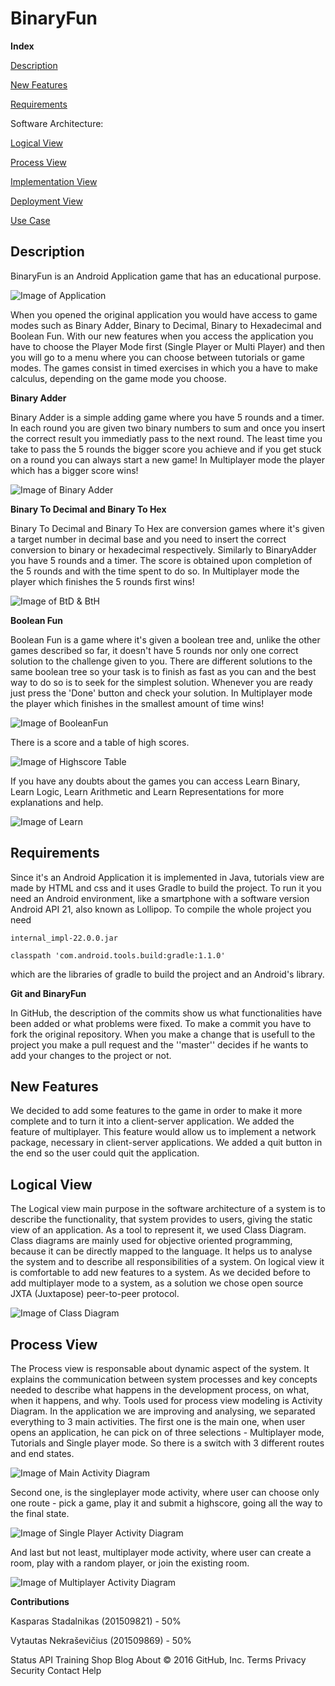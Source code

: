 
<h1>BinaryFun</h1>

**Index**

[Description](#description)

[New Features](#new-features) 

[Requirements](#requirements)

 
Software Architecture:
 
  [Logical View](#logical-view)
 
 [Process View](#process-view)
	 
 [Implementation View](#implementation-view)
	 
 [Deployment View](#deployment-view)
	 
 [Use Case](#use-case)
 

## Description
BinaryFun is an Android Application game that has an educational purpose.

![Image of Application](http://imageshack.com/a/img922/580/9fKEHJ.png)

When you opened the original application you would have access to game modes such as Binary Adder, Binary to Decimal, Binary to Hexadecimal and Boolean Fun. With our new features when you access the application you have to choose the Player Mode first (Single Player or Multi Player) and then you will go to a menu where you can choose between tutorials or game modes.
The games consist in timed exercises in which you a have to make calculus, depending on the game mode you choose. 


**Binary Adder**

Binary Adder is a simple adding game where you have 5 rounds and a timer. 
In each round you are given two binary numbers to sum and once you insert the correct result you immediatly pass to the next round.
The least time you take to pass the 5 rounds the bigger score you achieve and if you get stuck on a round you can always start a new game!
In Multiplayer mode the player which has a bigger score wins!

![Image of Binary Adder](http://imageshack.com/a/img921/6862/9FkPuk.png)


**Binary To Decimal and Binary To Hex**

Binary To Decimal and Binary To Hex are conversion games where it's given a target number in decimal base and you need to insert the correct conversion to binary or hexadecimal respectively. 
Similarly to BinaryAdder you have 5 rounds and a timer. The score is obtained upon completion of the 5 rounds and with the time spent to do so.
In Multiplayer mode the player which finishes the 5 rounds first wins!

![Image of BtD & BtH](http://s33.postimg.org/exyegt66n/Deepin_Screenshot20160528190542.png)


**Boolean Fun**

Boolean Fun is a game where it's given a boolean tree and, unlike the other games described so far, it doesn't have 5 rounds nor only one correct solution to the challenge given to you. 
There are different solutions to the same boolean tree so your task is to finish as fast as you can and the best way to do so is to seek for the simplest solution. Whenever you are ready just press the 'Done' button and check your solution.
In Multiplayer mode the player which finishes in the smallest amount of time wins!

![Image of BooleanFun](http://s33.postimg.org/nkyqscdqn/Deepin_Screenshot20160327134109.png)


There is a score and a table of high scores.

![Image of Highscore Table](http://imageshack.com/a/img922/6553/I1QOQ2.png)


If you have any doubts about the games you can access Learn Binary, Learn Logic, Learn Arithmetic and Learn Representations for more explanations and help.

![Image of Learn](http://imageshack.com/a/img922/5359/MyYr4S.png)


## Requirements

Since it's an Android Application it is implemented in Java, tutorials view are made by HTML and css and it uses Gradle to build the project. 
To run it you need an Android environment, like a smartphone with a software version Android API 21, also known as Lollipop.
To compile the whole project you need 
	
	internal_impl-22.0.0.jar

	classpath 'com.android.tools.build:gradle:1.1.0'
	
which are the libraries of gradle to build the project and an Android's library.


**Git and BinaryFun**

In GitHub, the description of the commits show us what functionalities have been added or what problems were fixed.
To make a commit you have to fork the original repository. When you make a change that is usefull to the project you make a pull request and the ''master'' decides if he wants to add your changes to the project or not.


## New Features

We decided to add some features to the game in order to make it more complete and to turn it into a client-server application.
We added the feature of multiplayer. This feature would allow us to implement a network package, necessary in client-server applications. 
We added a quit button in the end so the user could quit the application.

## Logical View
The Logical view main purpose in the software architecture of a system is to describe the functionality, that system provides to users, giving the static view of an application. As a tool to represent it, we used Class Diagram. Class diagrams are mainly used for objective oriented programming, because it can be directly mapped to the language. It helps us to analyse the system and to describe all responsibilities of a system. 
On logical view it is comfortable to add new features to a system. As we decided before to add multiplayer mode to a system, as a solution we chose open source JXTA (Juxtapose) peer-to-peer protocol.

![Image of Class Diagram](https://github.com/kasparas0114/EECS314-BinaryFun/blob/master/ASSO-DOCS/Diagrams/ClassDiagram.jpg)

## Process View
The Process view is responsable about dynamic aspect of the system. It explains the communication between system processes and key concepts needed to describe what happens in the development process, on what, when it happens, and why. Tools used for process view modeling is Activity Diagram. In the application we are improving and analysing, we separated everything to 3 main activities.
The first one is the main one, when user opens an application, he can pick on of three selections - Multiplayer mode, Tutorials and Single player mode. So there is a switch with 3 different routes and end states.

![Image of Main Activity Diagram](https://github.com/kasparas0114/EECS314-BinaryFun/blob/master/ASSO-DOCS/Diagrams/ActivityDiagramMain.jpg)

Second one, is the singleplayer mode activity, where user can choose only one route - pick a game, play it and submit a highscore, going all the way to the final state. 

![Image of Single Player Activity Diagram](https://github.com/kasparas0114/EECS314-BinaryFun/blob/master/ASSO-DOCS/Diagrams/ActivityDiagramSinglePlayer.jpg)

And last but not least, multiplayer mode activity, where user can create a room, play with a random player, or join the existing room.

![Image of Multiplayer Activity Diagram](https://github.com/kasparas0114/EECS314-BinaryFun/blob/master/ASSO-DOCS/Diagrams/ActivityDiagramMultiplayer.jpg)


**Contributions**

Kasparas Stadalnikas (201509821) - 50%

Vytautas Nekraševičius (201509869) - 50%

Status API Training Shop Blog About
© 2016 GitHub, Inc. Terms Privacy Security Contact Help
